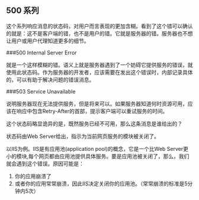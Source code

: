 
## 500 系列

这个系列响应消息的状态码，对用户而言表现的更加含糊。看到了这个错可以确认的就是：这不是客户端的错，也不是用户的错。它就是服务器的错。服务器也不想让用户或用户代理知道更多的细节。

###500 Internal Server Error

就是一个这样模糊的错。语义上就是服务器遇到了一个妨碍它提供服务的错误，就使用此状态码。作为服务器的开发者，应该需要在发出这个错误时，内部记录具体的，可以有助于解决问题的错误消息。

###503 Service Unavailable 

说明服务器现在无法提供服务，但是将来可以。如果服务器知道何时资源可用，应该在响应中包含Retry-After的首部，提示客户端可以重试服务的时间。

这个状态码略显诡异的是，既然服务已经不可用，那么这条消息是谁给出的？

状态码由Web Server给出，指示为当前网页服务的模块被关闭了。

以IIS为例。IIS是有应用池(application pool)的概念，它是一个比Web Server更小的模块,每个网页都由应用池提供具体服务。要是应用池被关闭了，那么，我们就会遇到这个错误。原因可能是：

1. 你的应用崩溃了 
2. 或者你的应用常常崩溃，因此IIS决定关闭你的应用池。（常常崩溃的标准是5分钟内5次）

 